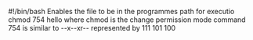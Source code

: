#!/bin/bash Enables the file to be in the programmes path for executio
chmod 754 hello 
where chmod is the change permission mode command
754 is similar to --x--xr-- represented by 111 101 100 
